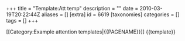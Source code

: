 +++
title = "Template:Att temp"
description = ""
date = 2010-03-19T20:22:44Z
aliases = []
[extra]
id = 6619
[taxonomies]
categories = []
tags = []
+++

<includeonly>[[Category:Example attention templates|{{PAGENAME}}]]</includeonly>
<noinclude>{{template}}</noinclude>
